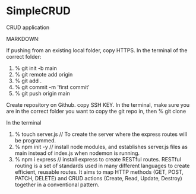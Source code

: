 # SimpleCRUD
CRUD application

MARKDOWN:

If pushing from an existing local folder, copy HTTPS.
In the terminal of the correct folder:  
1) % git init -b main 
2) % git remote add origin <PASTE HTTPS>
3) % git add .
4) % git commit -m 'first commit'
5) % git push origin main

Create repository on Github. copy SSH KEY. 
In the terminal, make sure you are in the correct folder you want to copy the git repo in, then % git clone <PASTE SSH KEY>

In the terminal
1) % touch server.js // To create the server where the express routes will be programmed.
2) % npm init -y // install node modules, and establishes server.js files as main instead of index.js when nodemon is running. 
3) % npm i express // install express to create RESTful routes. RESTful routing is a set of standards used in many different languages to create efficient, reusable routes. It aims to map HTTP methods (GET, POST, PATCH, DELETE) and CRUD actions (Create, Read, Update, Destroy) together in a conventional pattern.
